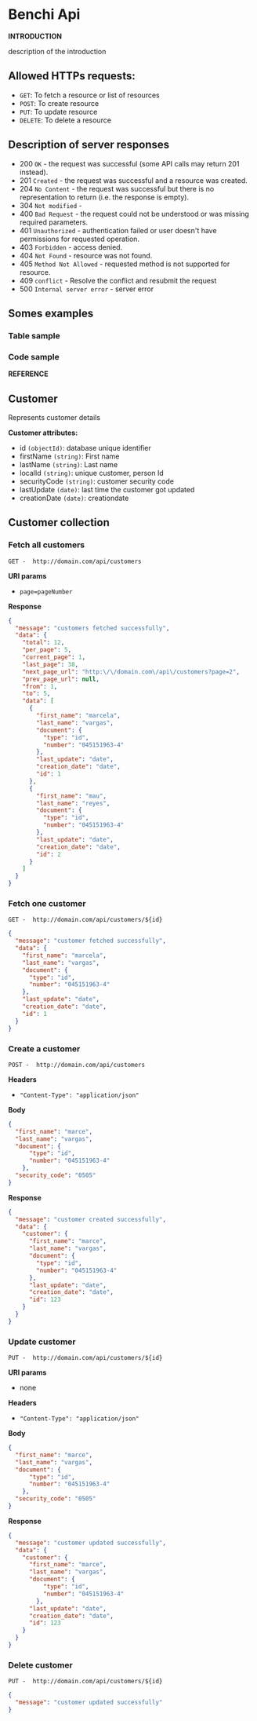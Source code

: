 # Benchi Api 

**INTRODUCTION**

description of the introduction

## Allowed HTTPs requests:
* `GET`: To fetch a resource or list of resources
* `POST`: To create resource
* `PUT`: To update resource
* `DELETE`: To delete a resource

## Description of server responses
* 200 `OK` - the request was successful (some API calls may return 201 instead).
* 201 `Created` - the request was successful and a resource was created.
* 204 `No Content` - the request was successful but there is no representation to return (i.e. the response is empty).
* 304 `Not modified` - 
* 400 `Bad Request` - the request could not be understood or was missing required parameters.
* 401 `Unauthorized` - authentication failed or user doesn't have permissions for requested operation.
* 403 `Forbidden` - access denied.
* 404 `Not Found` - resource was not found.
* 405 `Method Not Allowed` - requested method is not supported for resource.
* 409 `conflict` - Resolve the conflict and resubmit the request
* 500 `Internal server error` - server error

## Somes examples

### Table sample

### Code sample

**REFERENCE**

## Customer
Represents customer details

**Customer attributes:**

* id `(objectId)`: database unique identifier
* firstName `(string)`: First name
* lastName `(string)`: Last name
* localId `(string)`: unique customer, person Id
* securityCode `(string)`: customer security code
* lastUpdate `(date)`: last time the customer got updated
* creationDate `(date)`: creationdate

## Customer collection

### Fetch all customers

```
GET -  http://domain.com/api/customers
```

**URI params**

* `page=pageNumber`

**Response**

```json
{
  "message": "customers fetched successfully",
  "data": {
    "total": 12,
    "per_page": 5,
    "current_page": 1,
    "last_page": 38,
    "next_page_url": "http:\/\/domain.com\/api\/customers?page=2",
    "prev_page_url": null,
    "from": 1,
    "to": 5,
    "data": [
      {
        "first_name": "marcela",
        "last_name": "vargas",
        "document": {
          "type": "id",
          "number": "045151963-4"
        },
        "last_update": "date",
        "creation_date": "date",
        "id": 1
      },
      {
        "first_name": "mau",
        "last_name": "reyes",
        "document": {
          "type": "id",
          "number": "045151963-4"
        },
        "last_update": "date",
        "creation_date": "date",
        "id": 2
      }
    ]
  }
}
```

### Fetch one customer

```
GET -  http://domain.com/api/customers/${id}
```

```json
{
  "message": "customer fetched successfully",
  "data": {
    "first_name": "marcela",
    "last_name": "vargas",
    "document": {
      "type": "id",
      "number": "045151963-4"
    },
    "last_update": "date",
    "creation_date": "date",
    "id": 1
  }
}
```

### Create a customer

```
POST -  http://domain.com/api/customers
```

**Headers**

* `"Content-Type": "application/json"`

**Body**

```json
{
  "first_name": "marce",
  "last_name": "vargas",
  "document": {
      "type": "id",
      "number": "045151963-4"
    },
  "security_code": "0505"
}
```

**Response**

```json
{
  "message": "customer created successfully",
  "data": {
    "customer": {
      "first_name": "marce",
      "last_name": "vargas",
      "document": {
        "type": "id",
        "number": "045151963-4"
      },
      "last_update": "date",
      "creation_date": "date",
      "id": 123
    }
  }
}
```

### Update customer

```
PUT -  http://domain.com/api/customers/${id}
```

**URI params**

* none

**Headers**

* `"Content-Type": "application/json"`

**Body**

```json
{
  "first_name": "marce",
  "last_name": "vargas",
  "document": {
      "type": "id",
      "number": "045151963-4"
    },
  "security_code": "0505"
}
```

**Response**

```json
{
  "message": "customer updated successfully",
  "data": {
    "customer": {
      "first_name": "marce",
      "last_name": "vargas",
      "document": {
          "type": "id",
          "number": "045151963-4"
        },
      "last_update": "date",
      "creation_date": "date",
      "id": 123
    }
  }
}
```

### Delete customer

```
PUT -  http://domain.com/api/customers/${id}
```

```json
{
  "message": "customer updated successfully"
}
```